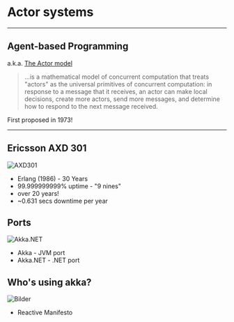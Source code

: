 # Actor systems

---

## Agent-based Programming
a.k.a. [The Actor model](https://en.wikipedia.org/?title=Actor_model)

> ...is a mathematical model of concurrent computation that treats "actors" as the universal primitives of concurrent computation: in response to a message that it receives, an actor can make local decisions, create more actors, send more messages, and determine how to respond to the next message received.

First proposed in 1973!

---

## Ericsson AXD 301

![AXD301](AXD301.jpg)

- Erlang (1986) - 30 Years
- 99.999999999% uptime - "9 nines"
- over 20 years!
- ~0.631 secs downtime per year

## Ports

![Akka.NET](akka.net.png)
- Akka - JVM port
- Akka.NET - .NET port

## Who's using akka?

![Bilder](Bilder.jpg)

- Reactive Manifesto
